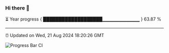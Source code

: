 ### Hi there 👋

⏳ Year progress { ███████████████████▁▁▁▁▁▁▁▁▁▁▁ } 63.87 %

---

⏰ Updated on Wed, 21 Aug 2024 18:20:26 GMT

![Progress Bar CI](https://github.com/liununu/liununu/workflows/Progress%20Bar%20CI/badge.svg)
